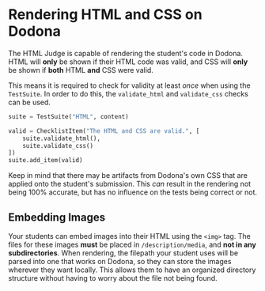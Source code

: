 # Rendering HTML and CSS on Dodona

The HTML Judge is capable of rendering the student's code in Dodona. HTML will **only** be shown if their HTML code was valid, and CSS will **only** be shown if **both** HTML **and** CSS were valid.

This means it is required to check for validity at least _once_ when using the `TestSuite`. In order to do this, the `validate_html` and `validate_css` checks can be used.

```python
suite = TestSuite("HTML", content)

valid = ChecklistItem("The HTML and CSS are valid.", [
    suite.validate_html(),
    suite.validate_css()
])
suite.add_item(valid)
```

Keep in mind that there may be artifacts from Dodona's own CSS that are applied onto the student's submission. This _can_ result in the rendering not being 100% accurate, but has no influence on the tests being correct or not.

## Embedding Images

Your students can embed images into their HTML using the `<img>` tag. The files for these images **must** be placed in `/description/media`, and **not in any subdirectories**. When rendering, the filepath your student uses will be parsed into one that works on Dodona, so they can store the images wherever they want locally. This allows them to have an organized directory structure without having to worry about the file not being found.